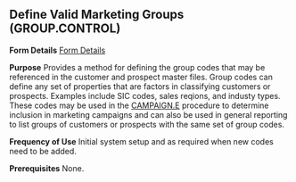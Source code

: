 ## Define Valid Marketing Groups (GROUP.CONTROL)
<PageHeader />

**Form Details**
[Form Details](../GROUP-CONTROL-1/README.md)

**Purpose**
Provides a method for defining the group codes that may be referenced in the
customer and prospect master files. Group codes can define any set of
properties that are factors in classifying customers or prospects. Examples
include SIC codes, sales reqions, and industy types. These codes may be used
in the [CAMPAIGN.E](../CAMPAIGN-E/README.md) procedure to determine inclusion in
marketing campaigns and can also be used in general reporting to list groups
of customers or prospects with the same set of group codes.

**Frequency of Use**
Initial system setup and as required when new codes need to be added.

**Prerequisites**
None.

<badge text= "Version 8.10.57 " vertical="middle" />

<PageFooter />
